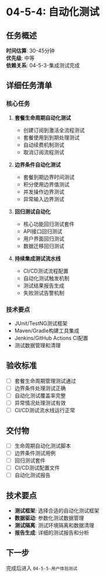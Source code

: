 # 04-5-4: 自动化测试

## 任务概述
**时间估算**: 30-45分钟  
**优先级**: 中等  
**依赖关系**: 04-5-3-集成测试完成

## 详细任务清单

### 核心任务
1. **套餐生命周期自动化测试**
   - 创建订阅到激活全流程测试
   - 套餐使用到到期处理测试
   - 自动续费机制测试
   - 取消订阅流程测试

2. **边界条件自动化测试**
   - 套餐到期边界时间测试
   - 积分使用边界值测试
   - 并发操作边界测试
   - 异常输入边界测试

3. **回归测试自动化**
   - 核心功能回归测试套件
   - API接口回归测试
   - 用户界面回归测试
   - 数据迁移回归测试

4. **持续集成测试流水线**
   - CI/CD测试流程配置
   - 自动化测试触发机制
   - 测试结果报告生成
   - 失败测试告警机制

### 技术要点
- JUnit/TestNG测试框架
- Maven/Gradle构建工具集成
- Jenkins/GitHub Actions CI配置
- 测试数据管理和清理

## 验收标准
- [ ] 套餐生命周期管理测试通过
- [ ] 边界条件处理测试正确
- [ ] 自动化测试覆盖率完整
- [ ] 异常情况处理测试有效
- [ ] CI/CD测试流水线运行正常

## 交付物
- [ ] 生命周期自动化测试脚本
- [ ] 边界条件测试用例
- [ ] 回归测试套件
- [ ] CI/CD测试配置文件
- [ ] 自动化测试报告

## 技术要点
- **测试框架**: 选择合适的自动化测试框架
- **数据驱动**: 参数化测试数据管理
- **测试隔离**: 测试环境隔离和数据清理
- **报告生成**: 详细的测试报告和分析

## 下一步
完成后进入 `04-5-5-用户体验测试`